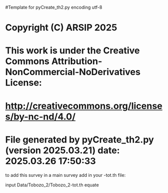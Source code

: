 #Template for pyCreate_th2.py
encoding utf-8

# Copyright (C) ARSIP 2025
# This work is under the Creative Commons Attribution-NonCommercial-NoDerivatives License:
# <http://creativecommons.org/licenses/by-nc-nd/4.0/>


# File generated by pyCreate_th2.py (version 2025.03.21) date: 2025.03.26 17:50:33

to add this survey in a main survey add in your -tot.th file: 

input Data/Tobozo_2/Tobozo_2-tot.th
equate

